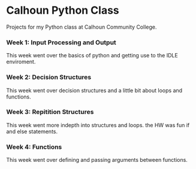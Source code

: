 # Calhoun Python Class
 Projects for my Python class at Calhoun Community College.

### Week 1: Input Processing and Output
 This week went over the basics of python and getting use to the IDLE enviroment.

### Week 2: Decision Structures
 This week went over decision structures and a little bit about loops and functions.

### Week 3: Repitition Structures
 This week went more indepth into structures and loops. the HW was fun if and else statements.

### Week 4: Functions
 This week went over defining and passing arguments between functions.
